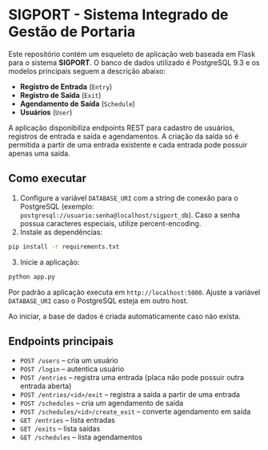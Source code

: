 # SIGPORT - Sistema Integrado de Gestão de Portaria

Este repositório contém um esqueleto de aplicação web baseada em Flask para o sistema **SIGPORT**. O banco de dados utilizado é PostgreSQL 9.3 e os modelos principais seguem a descrição abaixo:

- **Registro de Entrada** (`Entry`)
- **Registro de Saída** (`Exit`)
- **Agendamento de Saída** (`Schedule`)
- **Usuários** (`User`)

A aplicação disponibiliza endpoints REST para cadastro de usuários, registros de entrada e saída e agendamentos. A criação da saída só é permitida a partir de uma entrada existente e cada entrada pode possuir apenas uma saída.

## Como executar

1. Configure a variável `DATABASE_URI` com a string de conexão para o PostgreSQL (exemplo: `postgresql://usuario:senha@localhost/sigport_db`). Caso a senha possua caracteres especiais, utilize percent-encoding.
2. Instale as dependências:

```bash
pip install -r requirements.txt
```

3. Inicie a aplicação:

```bash
python app.py
```

Por padrão a aplicação executa em `http://localhost:5000`. Ajuste a variável `DATABASE_URI` caso o PostgreSQL esteja em outro host.

Ao iniciar, a base de dados é criada automaticamente caso não exista.

## Endpoints principais

- `POST /users` – cria um usuário
- `POST /login` – autentica usuário
- `POST /entries` – registra uma entrada (placa não pode possuir outra entrada aberta)
- `POST /entries/<id>/exit` – registra a saída a partir de uma entrada
- `POST /schedules` – cria um agendamento de saída
- `POST /schedules/<id>/create_exit` – converte agendamento em saída
- `GET /entries` – lista entradas
- `GET /exits` – lista saídas
- `GET /schedules` – lista agendamentos
